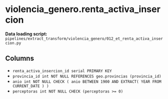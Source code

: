 # violencia_genero.renta_activa_insercion

**Data loading script:** `pipelines/extract_transform/violencia_genero/012_et_renta_activa_insercion.py`

## Columns

- `renta_activa_insercion_id serial PRIMARY KEY`
- `provincia_id int NOT NULL REFERENCES geo.provincias (provincia_id)`
- `anio int NOT NULL CHECK ( anio BETWEEN 1900 AND EXTRACT( YEAR FROM CURRENT_DATE ) )`
- `perceptoras int NOT NULL CHECK (perceptoras >= 0)`
